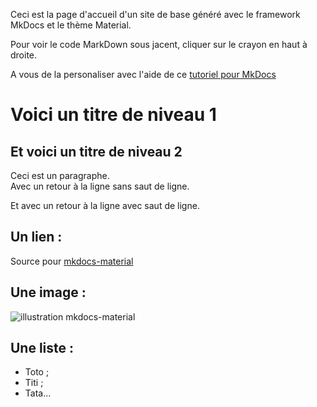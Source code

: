 Ceci est la page d'accueil d'un site de base généré avec le framework MkDocs et le thème Material.

Pour voir le code MarkDown sous jacent, cliquer sur le crayon en haut à droite.

A vous de la personaliser avec l'aide de ce [tutoriel pour MkDocs](https://ericecmorlaix.github.io/mkdocs_tutor/)

# Voici un titre de niveau 1
## Et voici un titre de niveau 2
Ceci est un paragraphe.  
Avec un retour à la ligne sans saut de ligne.

Et avec un retour à la ligne avec saut de ligne.

## Un lien :
Source pour [mkdocs-material](https://squidfunk.github.io/mkdocs-material/)

## Une image :
![illustration mkdocs-material](https://squidfunk.github.io/mkdocs-material/assets/images/illustration.png)

## Une liste :
- Toto ;
- Titi ;
- Tata...